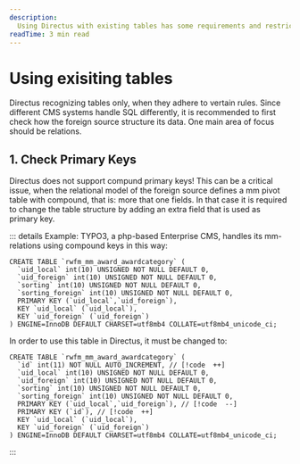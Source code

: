 ```yaml
---
description:
  Using Directus with existing tables has some requirements and restrictions. 
readTime: 3 min read
---
```


# Using exisiting tables

Directus recognizing tables only, when they adhere to vertain rules. Since different CMS systems handle SQL differently, it is recommended to first check how the foreign source structure its data. One main area of focus should be relations. 

## 1. Check Primary Keys

Directus does not support compund primary keys! This can be a critical issue, when the relational model of the foreign source defines a mm pivot table with compound, that is: more that one fields. In that case it is required to change the table structure by adding an extra field that is used as primary key. 

::: details Example:
TYPO3, a php-based Enterprise CMS, handles its mm-relations using compound keys in this way:

```sql{2-3,6}
CREATE TABLE `rwfm_mm_award_awardcategory` (
  `uid_local` int(10) UNSIGNED NOT NULL DEFAULT 0,
  `uid_foreign` int(10) UNSIGNED NOT NULL DEFAULT 0,
  `sorting` int(10) UNSIGNED NOT NULL DEFAULT 0,
  `sorting_foreign` int(10) UNSIGNED NOT NULL DEFAULT 0,
  PRIMARY KEY (`uid_local`,`uid_foreign`),
  KEY `uid_local` (`uid_local`),
  KEY `uid_foreign` (`uid_foreign`)
) ENGINE=InnoDB DEFAULT CHARSET=utf8mb4 COLLATE=utf8mb4_unicode_ci;
```

In order to use this table in Directus, it must be changed to:

```sql{2,8}
CREATE TABLE `rwfm_mm_award_awardcategory` (
  `id` int(11) NOT NULL AUTO_INCREMENT, // [!code  ++]
  `uid_local` int(10) UNSIGNED NOT NULL DEFAULT 0,
  `uid_foreign` int(10) UNSIGNED NOT NULL DEFAULT 0,
  `sorting` int(10) UNSIGNED NOT NULL DEFAULT 0,
  `sorting_foreign` int(10) UNSIGNED NOT NULL DEFAULT 0,
  PRIMARY KEY (`uid_local`,`uid_foreign`), // [!code  --]
  PRIMARY KEY (`id`), // [!code  ++]
  KEY `uid_local` (`uid_local`),
  KEY `uid_foreign` (`uid_foreign`)
) ENGINE=InnoDB DEFAULT CHARSET=utf8mb4 COLLATE=utf8mb4_unicode_ci;
```
:::
